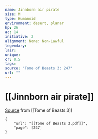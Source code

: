 ```yaml
---
name: Jinnborn air pirate
size: M
type: Humanoid
environment: desert, planar
hp: 26
ac: 14
initiative: 2
alignment: None: Non-Lawful
legendary: 
lair: 
unique: 
cr: 0.5
tags: 
source: "Tome of Beasts 3: 247"
url: ""
---
```

# [[Jinnborn air pirate]]

[Source](zotero://open-pdf/library/items/BLGR9HVR?page=247) from [[Tome of Beasts 3]]

```pdf
{
	"url": "[[Tome of Beasts 3.pdf]]",
	"page": [247]
}
```


